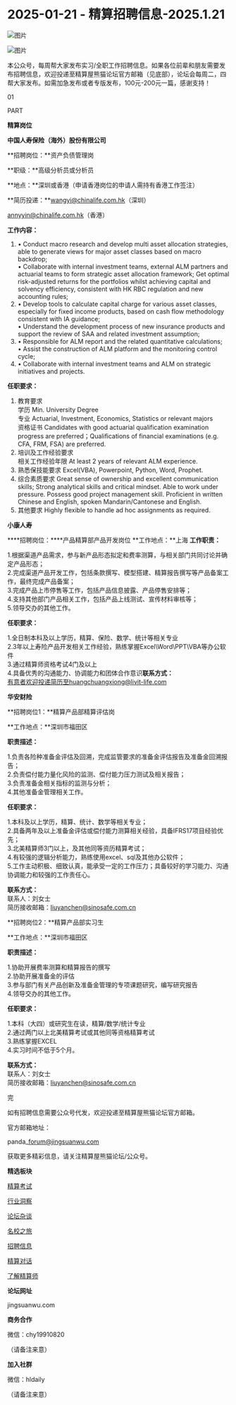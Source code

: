 # 2025-01-21 - 精算招聘信息-2025.1.21

![图片](https://mmbiz.qpic.cn/mmbiz_jpg/PVTr5cqOmdsiaicIRGthO3IhpdkibrFUWVU1xAtP9ZY24c0vAhCVJo55thjfrfia19NvibyVvich2UW9I8vGCty5LxNw/640?wx_fmt=jpeg&tp=webp&wxfrom=5&wx_lazy=1)

![图片](https://mmbiz.qpic.cn/mmbiz_png/7QRTvkK2qC63c02mKcsfAaJ8sNcicTvg22UkHHibvKiasFS9FS6E4FeV0Dibe7as7h4tm8p7EfNfI06adlGbL2icYjw/640?wx_fmt=png&tp=webp&wxfrom=5&wx_lazy=1)

本公众号，每周帮大家发布实习/全职工作招聘信息。如果各位前辈和朋友需要发布招聘信息，欢迎投递至精算屋熊猫论坛官方邮箱（见底部），论坛会每周二，四帮大家发布。如需加急发布或者专版发布，100元-200元一篇，感谢支持！

01

PART

**精算岗位**

**中国人寿保险（海外）股份有限公司**

**招聘岗位：**资产负债管理岗

**职级：**高级分析员或分析员

**地点：**深圳或香港（申请香港岗位的申请人需持有香港工作签注）

**简历投递：**wangyi@chinalife.com.hk（深圳）

annyyin@chinalife.com.hk（香港）

**工作内容：**

1. • Conduct macro research and develop multi asset allocation strategies, able to generate views for major asset classes based on macro backdrop;  
   • Collaborate with internal investment teams, external ALM partners and actuarial teams to form strategic asset allocation framework; Get optimal risk-adjusted returns for the portfolios whilst achieving capital and solvency efficiency, consistent with HK RBC regulation and new accounting rules;
2. • Develop tools to calculate capital charge for various asset classes, especially for fixed income products, based on cash flow methodology consistent with IA guidance;  
   • Understand the development process of new insurance products and support the review of SAA and related investment assumption;
3. • Responsible for ALM report and the related quantitative calculations;  
   • Assist the construction of ALM platform and the monitoring control cycle;
4. • Collaborate with internal investment teams and ALM on strategic initiatives and projects.

**任职要求：**

1. 教育要求  
   学历 Min. University Degree  
   专业 Actuarial, Investment, Economics, Statistics or relevant majors  
   资格证书 Candidates with good actuarial qualification examination progress are preferred；Qualifications of financial examinations (e.g. CFA, FRM, FSA) are preferred.
2. 培训及工作经验要求  
   相关工作经验年限 At least 2 years of relevant ALM experience.
3. 熟悉保技能要求 Excel(VBA), Powerpoint, Python, Word, Prophet.
4. 综合素质要求 Great sense of ownership and excellent communication skills; Strong analytical skills and critical mindset. Able to work under pressure. Possess good project management skill. Proficient in written Chinese and English, spoken Mandarin/Cantonese and English.
5. 其他要求 Highly flexible to handle ad hoc assignments as required.

**小康人寿**

****招聘岗位：****产品精算部产品开发岗位 **工作地点：**上海 **工作职责：**  
  
1.根据渠道产品需求，参与新产品形态拟定和费率测算，与相关部门共同讨论并确定产品形态；  
2.完成渠道产品开发工作，包括条款撰写、模型搭建、精算报告撰写等产品备案工作，最终完成产品备案；  
3.完成产品上市停售等工作，包括产品信息披露、产品停售安排等；  
4.支持其他部门产品相关工作，包括产品上线测试、宣传材料审核等；  
5.领导交办的其他工作。  
  
**任职要求：**  
  
1.全日制本科及以上学历，精算、保险、数学、统计等相关专业  
2.3年以上寿险产品开发相关工作经验，熟练掌握Excel\Word\PPT\VBA等办公软件  
3.通过精算师资格考试4门及以上  
4.具备优秀的沟通能力、协调能力和团体合作意识**联系方式：**  
有意者欢迎投递简历至huangchuangxiong@livit-life.com

**华安财险**

**招聘岗位1：**精算产品部精算评估岗

**工作地点：**深圳市福田区

**职责描述：**  
  
1.负责各险种准备金评估及回溯，完成监管要求的准备金评估报告及准备金回溯报告；  
2.负责偿付能力量化风险的监测、偿付能力压力测试及相关报告；  
3.负责准备金相关指标的监测与分析；  
4.其他准备金管理相关工作。

**任职要求：**  
  
1.本科及以上学历，精算、统计、数学等相关专业；  
2.具备两年及以上准备金评估或偿付能力测算相关经验，具备IFRS17项目经验优先；  
3.北美精算师3门以上，及其他同等资历精算考试；  
4.有较强的逻辑分析能力，熟练使用excel、sql及其他办公软件；  
5.工作主动积极、细致认真，能承受一定的工作压力；具备较好的学习能力、沟通协调能力和较强的工作责任心。

**联系方式：**  
联系人：刘女士  
简历接收邮箱：liuyanchen@sinosafe.com.cn

**招聘岗位2：**精算产品部实习生

**工作地点：**深圳市福田区

**职责描述：**  
  
1.协助开展费率测算和精算报告的撰写  
2.协助开展准备金的评估  
3.参与部门有关产品创新及准备金管理的专项课题研究，编写研究报告  
4.领导交办的其他工作。

**任职要求：**  
  
1.本科（大四）或研究生在读，精算/数学/统计专业  
2.通过两门以上北美精算考试或其他同等资格精算考试  
3.熟练掌握EXCEL  
4.实习时间不低于5个月。

**联系方式：**  
联系人：刘女士  
简历接收邮箱：liuyanchen@sinosafe.com.cn


完

如有招聘信息需要公众号代发，欢迎投递至精算屋熊猫论坛官方邮箱。

官方邮箱地址：

panda\_forum@jingsuanwu.com

获取更多精彩信息，请关注精算屋熊猫论坛/公众号。

**精选板块**

[精算考试](https://mp.weixin.qq.com/mp/appmsgalbum?__biz=Mzg5NzkwMTMzMA==&action=getalbum&album_id=2804960172988448769#wechat_redirect)

[行业洞察](https://mp.weixin.qq.com/mp/appmsgalbum?__biz=Mzg5NzkwMTMzMA==&action=getalbum&album_id=2804965799378829313#wechat_redirect)

[论坛杂谈](https://mp.weixin.qq.com/mp/appmsgalbum?__biz=Mzg5NzkwMTMzMA==&action=getalbum&album_id=2804979947286315009#wechat_redirect)

[名校之旅](https://mp.weixin.qq.com/mp/appmsgalbum?__biz=Mzg5NzkwMTMzMA==&action=getalbum&album_id=2804975288236654595#wechat_redirect)

[招聘信息](https://mp.weixin.qq.com/mp/appmsgalbum?__biz=Mzg5NzkwMTMzMA==&action=getalbum&album_id=2809916434738069507#wechat_redirect)

[精算对话](https://mp.weixin.qq.com/mp/appmsgalbum?__biz=Mzg5NzkwMTMzMA==&action=getalbum&album_id=3028246288796221446#wechat_redirect)

[了解精算师](https://mp.weixin.qq.com/mp/appmsgalbum?__biz=Mzg5NzkwMTMzMA==&action=getalbum&album_id=2804971247444180995#wechat_redirect)

**论坛网址**

jingsuanwu.com

**商务合作**

微信：chy19910820

（请备注来意）

**加入社群**

微信：hldaily

（请备注来意）